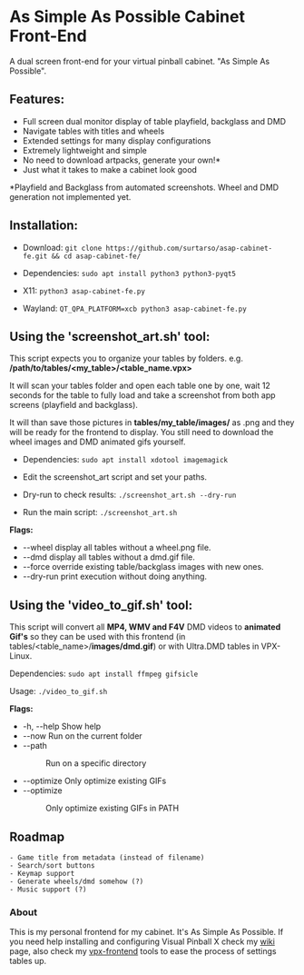 # As Simple As Possible Cabinet Front-End

A dual screen front-end for your virtual pinball cabinet. "As Simple As Possible".

## Features:
- Full screen dual monitor display of table playfield, backglass and DMD
- Navigate tables with titles and wheels
- Extended settings for many display configurations
- Extremely lightweight and simple
- No need to download artpacks, generate your own!*
- Just what it takes to make a cabinet look good

*Playfield and Backglass from automated screenshots. Wheel and DMD generation not implemented yet.

## Installation:

- Download: `git clone https://github.com/surtarso/asap-cabinet-fe.git && cd asap-cabinet-fe/`

- Dependencies: `sudo apt install python3 python3-pyqt5`

- X11: `python3 asap-cabinet-fe.py`

- Wayland: `QT_QPA_PLATFORM=xcb python3 asap-cabinet-fe.py`

## Using the 'screenshot_art.sh' tool:

This script expects you to organize your tables by folders.
e.g. **/path/to/tables/<my_table>/<table_name.vpx>**

It will scan your tables folder and open each table one by one, wait 12 seconds for the table to fully load and take a screenshot from both app screens (playfield and backglass).

It will than save those pictures in **tables/my_table/images/** as .png and they will be ready for the frontend to display. You still need to download the wheel images and DMD animated gifs yourself.

- Dependencies: `sudo apt install xdotool imagemagick`

- Edit the screenshot_art script and set your paths.

- Dry-run to check results: `./screenshot_art.sh --dry-run`

- Run the main script: `./screenshot_art.sh`

**Flags:** 
- --wheel       display all tables without a wheel.png file.
- --dmd         display all tables without a dmd.gif file.
- --force       override existing table/backglass images with new ones.
- --dry-run     print execution without doing anything.

## Using the 'video_to_gif.sh' tool:

This script will convert all **MP4, WMV and F4V** DMD videos to **animated Gif's** so they can be used with this frontend (in tables/<table_name>/**images/dmd.gif**) or with Ultra.DMD tables in VPX-Linux.

Dependencies: `sudo apt install ffmpeg gifsicle`

Usage: `./video_to_gif.sh`

**Flags:**
- -h, --help       Show help
- --now            Run on the current folder
- --path <dir>     Run on a specific directory
- --optimize       Only optimize existing GIFs
- --optimize <dir> Only optimize existing GIFs in PATH

## Roadmap
    - Game title from metadata (instead of filename)
    - Search/sort buttons
    - Keymap support
    - Generate wheels/dmd somehow (?)
    - Music support (?)

### About

This is my personal frontend for my cabinet. It's As Simple As Possible. If you need help installing and configuring Visual Pinball X check my [wiki](https://github.com/surtarso/vpx-frontend/wiki) page, also check my [vpx-frontend](https://github.com/surtarso/vpx-frontend/) tools to ease the process of settings tables up.
